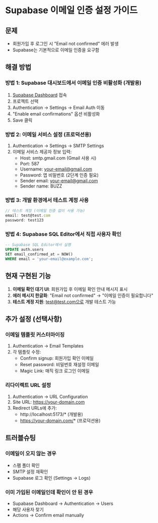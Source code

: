 # Supabase 이메일 인증 설정 가이드

## 문제
- 회원가입 후 로그인 시 "Email not confirmed" 에러 발생
- Supabase는 기본적으로 이메일 인증을 요구함

## 해결 방법

### 방법 1: Supabase 대시보드에서 이메일 인증 비활성화 (개발용)

1. [Supabase Dashboard](https://app.supabase.com) 접속
2. 프로젝트 선택
3. Authentication → Settings → Email Auth 이동
4. "Enable email confirmations" 옵션 비활성화
5. Save 클릭

### 방법 2: 이메일 서비스 설정 (프로덕션용)

1. Authentication → Settings → SMTP Settings
2. 이메일 서비스 제공자 정보 입력:
   - Host: smtp.gmail.com (Gmail 사용 시)
   - Port: 587
   - Username: your-email@gmail.com
   - Password: 앱 비밀번호 (2단계 인증 필요)
   - Sender email: your-email@gmail.com
   - Sender name: BUZZ

### 방법 3: 개발 환경에서 테스트 계정 사용

```javascript
// 테스트 계정 (이메일 인증 없이 사용 가능)
email: test@test.com
password: test123
```

### 방법 4: Supabase SQL Editor에서 직접 사용자 확인

```sql
-- Supabase SQL Editor에서 실행
UPDATE auth.users 
SET email_confirmed_at = NOW() 
WHERE email = 'your-email@example.com';
```

## 현재 구현된 기능

1. **이메일 확인 대기 UI**: 회원가입 후 이메일 확인 안내 메시지 표시
2. **에러 메시지 한글화**: "Email not confirmed" → "이메일 인증이 필요합니다"
3. **테스트 계정 지원**: test@test.com으로 개발 테스트 가능

## 추가 설정 (선택사항)

### 이메일 템플릿 커스터마이징

1. Authentication → Email Templates
2. 각 템플릿 수정:
   - Confirm signup: 회원가입 확인 이메일
   - Reset password: 비밀번호 재설정 이메일
   - Magic Link: 매직 링크 로그인 이메일

### 리다이렉트 URL 설정

1. Authentication → URL Configuration
2. Site URL: https://your-domain.com
3. Redirect URLs에 추가:
   - http://localhost:5173/* (개발용)
   - https://your-domain.com/* (프로덕션용)

## 트러블슈팅

### 이메일이 오지 않는 경우
- 스팸 폴더 확인
- SMTP 설정 재확인
- Supabase 로그 확인 (Settings → Logs)

### 이미 가입된 이메일인데 확인이 안 된 경우
- Supabase Dashboard → Authentication → Users
- 해당 사용자 찾기
- Actions → Confirm email manually